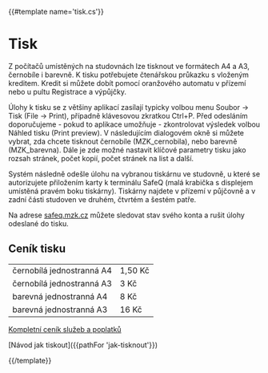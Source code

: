 {{#template name='tisk.cs'}}

# Tisk

Z počítačů umístěných na studovnách lze tisknout ve formátech A4 a A3, černobíle i barevně. 
K tisku potřebujete čtenářskou průkazku s vloženým kreditem. 
Kredit si můžete dobít pomocí oranžového automatu v přízemí nebo u pultu Registrace a výpůjčky.

<!--![](/images/help/tisk/automat.jpg)-->

Úlohy k tisku se z většiny aplikací zasílají typicky volbou menu Soubor -> Tisk (File -> Print), případně klávesovou zkratkou Ctrl+P. 
Před odesláním doporučujeme - pokud to aplikace umožňuje - zkontrolovat výsledek volbou Náhled tisku (Print preview). 
V následujícím dialogovém okně si můžete vybrat, zda chcete tisknout černobíle (MZK_cernobila), nebo barevně (MZK_barevna). 
Dále je zde možné nastavit klíčové parametry tisku jako rozsah stránek, počet kopií, počet stránek na list a další. 

Systém následně odešle úlohu na vybranou tiskárnu ve studovně, 
u které se autorizujete přiložením karty k terminálu SafeQ (malá krabička s displejem umístěná pravém boku tiskárny).
Tiskárny najdete v přízemí v půjčovně a v zadní části studoven ve druhém, čtvrtém a šestém patře.

Na adrese <a href="http://safeq.mzk.cz" target="_blank">safeq.mzk.cz</a> můžete sledovat stav svého konta a rušit úlohy odeslané do tisku.

## Ceník tisku

<div class="row">
    <div class="col-sm-6">
        <table class="table">
            <tr>
                <td>černobílá jednostranná A4</td>
                <td>1,50 Kč</td>
            </tr>
            <tr>
                <td>černobílá jednostranná A3</td>
                <td>3 Kč</td>
            </tr>
            <tr>
                <td>barevná jednostranná A4</td>
                <td>8 Kč</td>
            </tr>
            <tr>
                <td>barevná jednostranná A3</td>
                <td>16 Kč</td>
            </tr> 
        </table>
    </div>
</div>

<a href="https://www.mzk.cz/cenik-placenych-sluzeb-poplatku-v-kc" target="_blank">Kompletní ceník služeb a poplatků</a>
 
[Návod jak tiskout]({{pathFor 'jak-tisknout'}})

{{/template}}